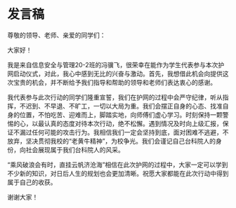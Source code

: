 # 发言稿 #

尊敬的领导、老师、亲爱的同学们：

大家好！

我是来自信息安全与管理20-2班的冯骥飞，很荣幸在能作为学生代表参与本次护网启动仪式，对此，我心中感到无比的兴奋与激动。首先，我想借此机会向提供这次宝贵的机会，并不断给予我们指导和帮助的领导和老师们表达衷心的感谢。

我代表参与此次行动的同学们隆重宣誓，我们在护网的过程中会严守纪律，听从指挥，不迟到、不早退、不旷工，一切以大局为重。我们会摆正自身的心态、找准自身的位置，不怕吃苦、迎难而上，脚踏实地，向师傅们虚心学习。时刻保持一颗警惕的心，以最认真的态度对待本次行动，绝不松懈。遇到情况及时向上级汇报，保证不漏过任何可能的攻击行为。我相信我们一定会坚持到底，面对困难不逃避，不放弃，坚决贯彻我校的“老黄牛精神”，为校争光。我们会谨记自己台科院人的身份，向社会展现属于我们台科院人的风采。

“乘风破浪会有时，直挂云帆济沧海”相信在此次护网的过程中，大家一定可以学到不少新的知识，对日后人生的规划也会更加清晰。祝愿大家都能在此次行动中得到属于自己的收获。

谢谢大家！

